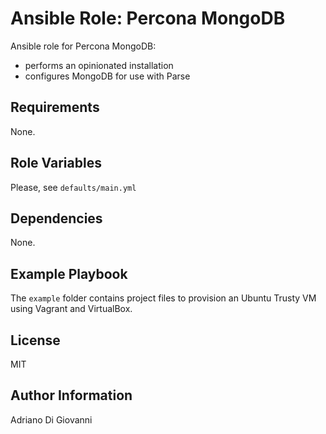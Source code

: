 # Ansible Role: Percona MongoDB

Ansible role for Percona MongoDB:
- performs an opinionated installation
- configures MongoDB for use with Parse

## Requirements

None.

## Role Variables

Please, see `defaults/main.yml`

## Dependencies

None.

## Example Playbook

The `example` folder contains project files to provision an Ubuntu Trusty VM using Vagrant and VirtualBox.

## License

MIT

## Author Information

Adriano Di Giovanni
